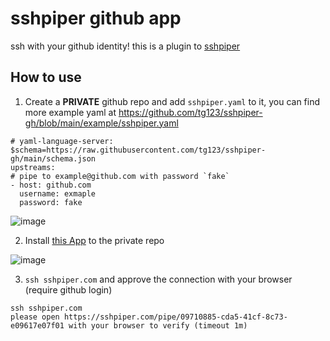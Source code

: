 # sshpiper github app

ssh with your github identity!
this is a plugin to [sshpiper](https://github.com/tg123/sshpiper)

## How to use

  1. Create a **PRIVATE** github repo and add `sshpiper.yaml` to it, you can find more example yaml at https://github.com/tg123/sshpiper-gh/blob/main/example/sshpiper.yaml
    
   ```
# yaml-language-server: $schema=https://raw.githubusercontent.com/tg123/sshpiper-gh/main/schema.json
upstreams:
  # pipe to example@github.com with password `fake`
  - host: github.com
     username: exmaple
     password: fake
   ```
   
   ![image](https://user-images.githubusercontent.com/170430/221841742-24ef6df2-39c9-4c11-a905-1add3719f436.png)


   2. Install [this App](https://github.com/apps/sshpiper) to the private repo

   ![image](https://user-images.githubusercontent.com/170430/221841450-1f396e6a-92d6-4505-b498-b9dddb98de24.png)


   3. `ssh sshpiper.com` and approve the connection with your browser (require github login)
   
   ```
   ssh sshpiper.com
please open https://sshpiper.com/pipe/09710885-cda5-41cf-8c73-e09617e07f01 with your browser to verify (timeout 1m)
```
